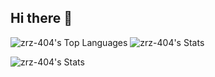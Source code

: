 ## Hi there 👋

<!--
**zrz-404/zrz-404** is a ✨ _special_ ✨ repository because its `README.md` (this file) appears on your GitHub profile.

Here are some ideas to get you started:

- 🔭 I’m currently working on ...
- 🌱 I’m currently learning ...
- 👯 I’m looking to collaborate on ...
- 🤔 I’m looking for help with ...
- 💬 Ask me about ...
- 📫 How to reach me: ...
- 😄 Pronouns: ...
- ⚡ Fun fact: ...
-->

![zrz-404's Top Languages](https://github-readme-stats.vercel.app/api/top-langs/?username=zrz-404&theme=tokyonight&show_icons=true&hide_border=true&layout=compact) ![zrz-404's Stats](https://github-readme-stats.vercel.app/api?username=zrz-404&theme=tokyonight&show_icons=true&hide_border=true&count_private=true)
<!-- ![zrz-404's Streak](https://github-readme-streak-stats.herokuapp.com/?user=zrz-404&theme=tokyonight&hide_border=true) -->
![zrz-404's Stats](https://github-readme-stats.vercel.app/api?username=zrz-404&theme=tokyonight&show_icons=true&hide_border=true&count_private=true)
